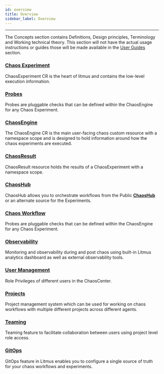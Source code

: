 ```yaml
---
id: overview
title: Overview
sidebar_label: Overview
---
```


---

The Concepts section contains Definitions, Design principles, Terminology and Working technical theory. This section will not have the actual usage instructions or guides those will be made available in the [User Guides](../user-guides/overview) section.

### [Chaos Experiment](chaos-experiment)

ChaosExperiment CR is the heart of litmus and contains the low-level execution information.

### [Probes](probes)

Probes are pluggable checks that can be defined within the ChaosEngine for any Chaos Experiment.

### [ChaosEngine](chaos-engine)

The ChaosEngine CR is the main user-facing chaos custom resource with a namespace scope and is designed to hold information around how the chaos experiments are executed.

### [ChaosResult](chaos-results)

ChaosResult resource holds the results of a ChaosExperiment with a namespace scope.

### [ChaosHub](chaoshub)

ChaosHub allows you to orchestrate workflows from the Public **[ChaosHub](http://hub.litmuschaos.io/)** or an alternate source for the Experiments.

### [Chaos Workflow](chaos-workflow)

Probes are pluggable checks that can be defined within the ChaosEngine for any Chaos Experiment.

### [Observability](workflow-statistics)

Monitoring and observability during and post chaos using built-in Litmus analytics dashboard as well as external observability tools.

### [User Management](user-management)

Role Privileges of different users in the ChaosCenter.

### [Projects](projects)

Project management system which can be used for working on chaos workflows with multiple different projects across different agents.

### [Teaming](probes)

Teaming feature to facilitate collaboration between users using project level role access.

### [GitOps](gitops)

GitOps feature in Litmus enables you to configure a single source of truth for your chaos workflows and experiments.
